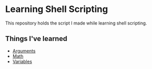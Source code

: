 # Learning Shell Scripting

This repository holds the script I made while learning shell scripting.

## Things I've learned

- [Arguments](scripts/arguments.sh)
- [Math](scripts/math.sh)
- [Variables](scripts/variables.sh)
